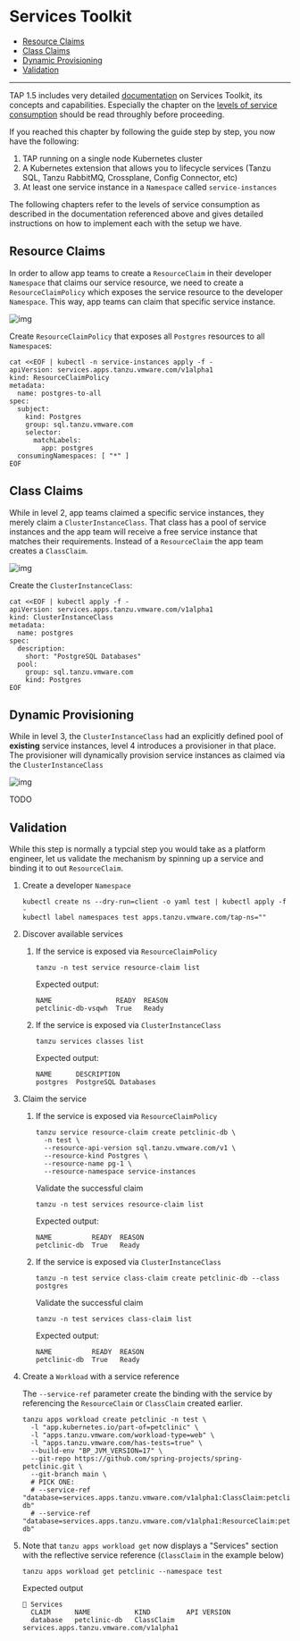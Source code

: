 # Services Toolkit <!-- omit from toc -->

- [Resource Claims](#resource-claims)
- [Class Claims](#class-claims)
- [Dynamic Provisioning](#dynamic-provisioning)
- [Validation](#validation)
---

TAP 1.5 includes very detailed [documentation](https://docs.vmware.com/en/VMware-Tanzu-Application-Platform/1.5/tap/services-toolkit-about.html) on Services Toolkit, its concepts and capabilities. Especially the chapter on the [levels of service consumption](https://docs.vmware.com/en/VMware-Tanzu-Application-Platform/1.5/tap/services-toolkit-concepts-service-consumption.html) should be read throughly before proceeding.

If you reached this chapter by following the guide step by step, you now have the following:

1. TAP running on a single node Kubernetes cluster
2. A Kubernetes extension that allows you to lifecycle services (Tanzu SQL, Tanzu RabbitMQ, Crossplane, Config Connector, etc)
3. At least one service instance in a `Namespace` called `service-instances`

The following chapters refer to the levels of service consumption as described in the documentation referenced above and gives detailed instructions on how to implement each with the setup we have.

## Resource Claims

In order to allow app teams to create a `ResourceClaim` in their developer `Namespace` that claims our service resource, we need to create a `ResourceClaimPolicy` which exposes the service resource to the developer `Namespace`. This way, app teams can claim that specific service instance.

![img](https://docs.vmware.com/en/VMware-Tanzu-Application-Platform/1.5/tap/Images/images-stk-4-levels-2.png)

Create `ResourceClaimPolicy` that exposes all `Postgres` resources to all `Namespace`s:

```
cat <<EOF | kubectl -n service-instances apply -f -
apiVersion: services.apps.tanzu.vmware.com/v1alpha1
kind: ResourceClaimPolicy
metadata:
  name: postgres-to-all
spec:
  subject:
    kind: Postgres
    group: sql.tanzu.vmware.com
    selector:
      matchLabels:
        app: postgres
  consumingNamespaces: [ "*" ]
EOF
```

## Class Claims

While in level 2, app teams claimed a specific service instances, they merely claim a `ClusterInstanceClass`. That class has a pool of service instances and the app team will receive a free service instance that matches their requirements. Instead of a `ResourceClaim` the app team creates a `ClassClaim`.

![img](https://docs.vmware.com/en/VMware-Tanzu-Application-Platform/1.5/tap/Images/images-stk-4-levels-3.png)

Create the `ClusterInstanceClass`:

```
cat <<EOF | kubectl apply -f -
apiVersion: services.apps.tanzu.vmware.com/v1alpha1
kind: ClusterInstanceClass
metadata:
  name: postgres
spec:
  description:
    short: "PostgreSQL Databases"
  pool:
    group: sql.tanzu.vmware.com
    kind: Postgres
EOF
```

## Dynamic Provisioning

While in level 3, the `ClusterInstanceClass` had an explicitly defined pool of **existing** service instances, level 4 introduces a provisioner in that place. The provisioner will dynamically provision service instances as claimed via the `ClusterInstanceClass`

![img](https://docs.vmware.com/en/VMware-Tanzu-Application-Platform/1.5/tap/Images/images-stk-4-levels-4.png)


TODO



## Validation

While this step is normally a typcial step you would take as a platform engineer, let us validate the mechanism by spinning up a service and binding it to out `ResourceClaim`. 


1. Create a developer `Namespace`
    ```
    kubectl create ns --dry-run=client -o yaml test | kubectl apply -f -
    kubectl label namespaces test apps.tanzu.vmware.com/tap-ns=""
    ```

2. Discover available services

    1. If the service is exposed via `ResourceClaimPolicy`

        ```
        tanzu -n test service resource-claim list
        ```
        Expected output:
        ```
        NAME                READY  REASON
        petclinic-db-vsqwh  True   Ready
        ```

    2. If the service is exposed via `ClusterInstanceClass`

        ```
        tanzu services classes list
        ```
        Expected output:
        ```
        NAME      DESCRIPTION
        postgres  PostgreSQL Databases
        ```

3. Claim the service

    1. If the service is exposed via `ResourceClaimPolicy`

        ```
        tanzu service resource-claim create petclinic-db \
          -n test \
          --resource-api-version sql.tanzu.vmware.com/v1 \
          --resource-kind Postgres \
          --resource-name pg-1 \
          --resource-namespace service-instances
        ```
        Validate the successful claim
        ```
        tanzu -n test services resource-claim list 
        ```
        Expected output:
        ```
        NAME          READY  REASON
        petclinic-db  True   Ready
        ```

    2. If the service is exposed via `ClusterInstanceClass`

        ```
        tanzu -n test service class-claim create petclinic-db --class postgres        
        ```
        Validate the successful claim
        ```
        tanzu -n test services class-claim list 
        ```
        Expected output:
        ```
        NAME          READY  REASON
        petclinic-db  True   Ready
        ```

4. Create a `Workload` with a service reference

    The `--service-ref` parameter create the binding with the service by referencing the `ResourceClaim` or `ClassClaim` created earlier.

    ```
    tanzu apps workload create petclinic -n test \
      -l "app.kubernetes.io/part-of=petclinic" \
      -l "apps.tanzu.vmware.com/workload-type=web" \
      -l "apps.tanzu.vmware.com/has-tests=true" \
      --build-env "BP_JVM_VERSION=17" \
      --git-repo https://github.com/spring-projects/spring-petclinic.git \
      --git-branch main \
      # PICK ONE:
      # --service-ref "database=services.apps.tanzu.vmware.com/v1alpha1:ClassClaim:petclinic-db"
      # --service-ref "database=services.apps.tanzu.vmware.com/v1alpha1:ResourceClaim:petclinic-db"
    ```

5. Note that `tanzu apps workload get` now displays a "Services" section with the reflective service reference (`ClassClaim` in the example below)

    ```
    tanzu apps workload get petclinic --namespace test
    ```
    Expected output
    ```
    🔁 Services
      CLAIM      NAME           KIND         API VERSION
      database   petclinic-db   ClassClaim   services.apps.tanzu.vmware.com/v1alpha1
    ```